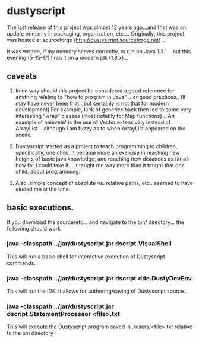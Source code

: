 # dustyscript

The last release of this project was almost 12 years ago...and that was an update primarily in packaging, organization, etc....
Originally, this project was hosted at sourceforge (http://dustyscript.sourceforge.net) ..

It was written, if my memory serves correctly, to run on Java 1.3.1 ...but this evening (5-15-17) I ran it on a modern jdk (1.8.x)...

## caveats

1) In no way should this project be considered a good reference for anything relating to "how to program in Java" .. or good practices..
(It may have never been that...but certainly is not that for modern development)
For example, lack of generics back then led to some very interesting "wrap" classes (most notably for Map functions) ..  An example of 
naievete' is the use of  Vector extensively instead of ArrayList .. although I am fuzzy as to when ArrayList appeared on the scene.

2) Dustyscript started as a project to teach programming to children, specifically, one child.  It became more an exercise in
reaching new heights of basic java knowledge, and reaching new distances as far as how far I could take it... It taught me way more than
it taught that one child, about programming.

3) Also..simple concept of absolute vs. relative paths, etc.. seemed to have eluded me at the time.

## basic executions.
If you download the source/etc...  and navigate to the bin/ directory...  the following should work

### java -classpath ../jar/dustyscript.jar dscript.VisualShell
This will run a basic shell for interactive execution of Dustyscript commands.

### java -classpath ../jar/dustyscript.jar dscript.dde.DustyDevEnv
This will run the IDE.  It allows for authoring/saving of Dustyscript source..

### java -classpath ../jar/dustyscript.jar dscript.StatementProcessor \<file\>.txt
This will execute the Dustyscript program saved in ./users/\<file\>.txt relative to the bin directory 





